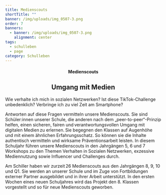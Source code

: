 ```yaml
---
title: Medienscouts
shortTitle: ""
banner: /img/uploads/img_0507-3.png
order: 7
banners:
  - banner: /img/uploads/img_0507-3.png
    alignment: center
tags:
  - schulleben
  - page
category: Schulleben
---
```

<center><div class="title"><h4>Medienscouts</h4><h2>Umgang mit Medien</h2></div></center>

Wie verhalte ich mich in sozialen Netzwerken? Ist diese TikTok-Challenge unbedenklich? Verbringe ich zu viel Zeit am Smartphone?  

Antworten auf diese Fragen vermitteln unsere Medienscouts. Sie sind Schüler:innen unserer Schule, die anderen nach dem „peer-to-peer“-Prinzip helfen, einen sicheren, fairen und verantwortungsvollen Umgang mit digitalen Medien zu erlernen. Sie begegnen den Klassen auf Augenhöhe und mit einem ähnlichen Erfahrungsschatz. So können sie die Inhalte authentisch vermitteln und wirksame Präventionsarbeit leisten. In diesem Schuljahr führen unsere Medienscouts in den Jahrgängen 5, 6 und 7 Workshops zu den Themen Verhalten in Sozialen Netzwerken, exzessive Mediennutzung sowie Influencer und Challenges durch. 

Am Schiller haben wir zurzeit 26 Medienscouts aus den Jahrgängen 8, 9, 10 und Q1. Sie werden an unserer Schule und im Zuge von Fortbildungen externer Partner ausgebildet und in ihrer Arbeit unterstützt. In den ersten Wochen eines neuen Schuljahres wird das Projekt den 8. Klassen vorgestellt und so für neue Medienscouts geworben.